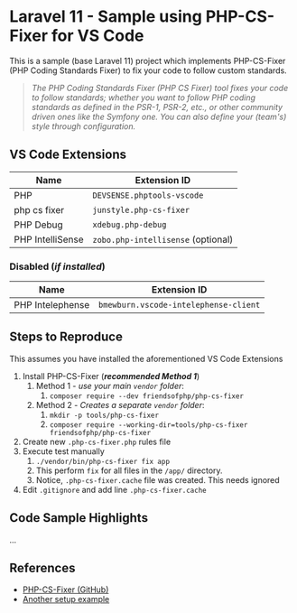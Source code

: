 # Laravel 11 - Sample using PHP-CS-Fixer for VS Code

This is a sample (base Laravel 11) project which implements PHP-CS-Fixer (PHP Coding Standards Fixer) to fix your code to follow custom standards.

> _The PHP Coding Standards Fixer (PHP CS Fixer) tool fixes your code to follow standards; whether you want to follow PHP coding standards as defined in the PSR-1, PSR-2, etc., or other community driven ones like the Symfony one. You can also define your (team's) style through configuration._

## VS Code Extensions

| Name | Extension ID |
|-|-|
| PHP | `DEVSENSE.phptools-vscode` |
| php cs fixer | `junstyle.php-cs-fixer` |
| PHP Debug | `xdebug.php-debug` |
| PHP IntelliSense | `zobo.php-intellisense` (optional) |

### Disabled (_if installed_)

| Name | Extension ID |
|-|-|
| PHP Intelephense | `bmewburn.vscode-intelephense-client` |

## Steps to Reproduce

This assumes you have installed the aforementioned VS Code Extensions

1. Install PHP-CS-Fixer (_**recommended Method 1**_)
   1. Method 1 - _use your main `vendor` folder_:
      1. `composer require --dev friendsofphp/php-cs-fixer`
   2. Method 2 - _Creates a separate `vendor` folder_:
      1. `mkdir -p tools/php-cs-fixer`
      2. `composer require --working-dir=tools/php-cs-fixer friendsofphp/php-cs-fixer`
2. Create new `.php-cs-fixer.php` rules file
3. Execute test manually
   1. `./vendor/bin/php-cs-fixer fix app`
   2. This perform `fix` for all files in the `/app/` directory.
   3. Notice, `.php-cs-fixer.cache` file was created. This needs ignored
4. Edit `.gitignore` and add line `.php-cs-fixer.cache`

## Code Sample Highlights

...

## References

* [PHP-CS-Fixer (GitHub)](https://github.com/PHP-CS-Fixer/PHP-CS-Fixer)
* [Another setup example](https://dev.to/ibrarturi/setup-php-cs-fixer-for-laravel-project-44nf)
